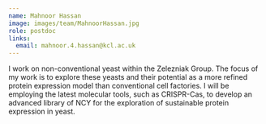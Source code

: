 ```yaml
---
name: Mahnoor Hassan
image: images/team/MahnoorHassan.jpg
role: postdoc
links:
  email: mahnoor.4.hassan@kcl.ac.uk
---
```

I work on non-conventional yeast within the Zelezniak Group. The focus of my work is to explore these yeasts and their potential as a more refined protein expression model than conventional cell factories. I will be employing the latest molecular tools, such as CRISPR-Cas, to develop an advanced library of NCY for the exploration of sustainable protein expression in yeast.